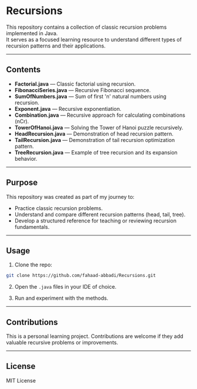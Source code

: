# Recursions

This repository contains a collection of classic recursion problems implemented in Java.  
It serves as a focused learning resource to understand different types of recursion patterns and their applications.

---

## Contents

- **Factorial.java** — Classic factorial using recursion.
- **FibonacciSeries.java** — Recursive Fibonacci sequence.
- **SumOfNumbers.java** — Sum of first 'n' natural numbers using recursion.
- **Exponent.java** — Recursive exponentiation.
- **Combination.java** — Recursive approach for calculating combinations (nCr).
- **TowerOfHanoi.java** — Solving the Tower of Hanoi puzzle recursively.
- **HeadRecursion.java** — Demonstration of head recursion pattern.
- **TailRecursion.java** — Demonstration of tail recursion optimization pattern.
- **TreeRecursion.java** — Example of tree recursion and its expansion behavior.

---

## Purpose

This repository was created as part of my journey to:
- Practice classic recursion problems.
- Understand and compare different recursion patterns (head, tail, tree).
- Develop a structured reference for teaching or reviewing recursion fundamentals.

---

## Usage

1. Clone the repo:
```bash
git clone https://github.com/fahaad-abbadi/Recursions.git
```

2. Open the `.java` files in your IDE of choice.

3. Run and experiment with the methods.

---

## Contributions

This is a personal learning project. Contributions are welcome if they add valuable recursive problems or improvements.

---

## License

MIT License
